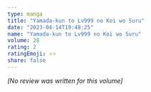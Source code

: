 ```yaml
---
type: manga
title: "Yamada-kun to Lv999 no Koi wo Suru"
date: "2023-04-14T19:48:25"
name: "Yamada-kun to Lv999 no Koi wo Suru"
volume: 28
rating: 2
ratingEmoji: ⭐️⭐️
share: false
---
```


*[No review was written for this volume]*
